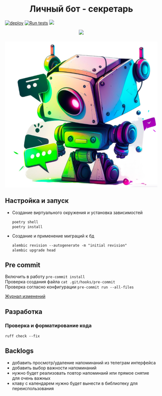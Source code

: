 <h1 align="center">Личный бот - секретарь</h1>

[![deploy](https://github.com/A-V-tor/Bot-secretar/actions/workflows/deploy.yaml/badge.svg?branch=main)](https://github.com/A-V-tor/Bot-secretar/actions/workflows/deploy.yaml)
[![Run tests](https://github.com/A-V-tor/Bot-secretar/actions/workflows/test_runner.yaml/badge.svg?branch=main)](https://github.com/A-V-tor/Bot-secretar/actions/workflows/test_runner.yaml)
<a href="https://codecov.io/github/A-V-tor/Bot-secretar" >
 <img src="https://codecov.io/github/A-V-tor/Bot-secretar/graph/badge.svg?token=65PRUK4GYD"/>
 </a>
<br>
<div id="header" align="center">
<img src='https://media.giphy.com/media/wlR4kWTnwEyY8RwHKM/giphy.gif' width="100"/>
</div>

<div id="header" align="center">
<h5 align="center"><img src="https://github.com/A-V-tor/Bot-secretar/blob/main/assets/bot.png"></h5>
</div>


## Настройка и запуск

- Создание виртуального окружения и установка зависимостей
  ```
  poetry shell
  poetry install
  ```

- Создание и применение миграций к бд
  ```
  alembic revision --autogenerate -m "initial revision"
  alembic upgrade head
  ```

## Pre commit
Включить в работу `pre-commit install` </br>
Проверка создания файла `cat .git/hooks/pre-commit` </br>
Проверка согласно конфигурации `pre-commit run --all-files` </br>

<a href="https://github.com/A-V-tor/Bot-secretar/blob/main/CHANGELOG.md">Журнал изменений<a/>

## Разработка

### Проверка и форматирование кода

```
ruff check --fix
```

## Backlogs

- добавить просмотр/удаление напоминаний из телеграм интерфейса
- добавить выбор важности напоминаний
- нужно будет реализовать повтор напоминаий или прямое снятие для очень важных
- клаву с календарем нужно будет вынести в библиотеку для переиспользования
